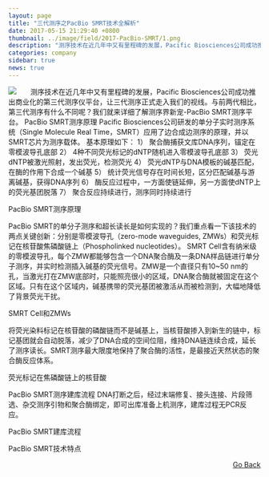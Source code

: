 ```yaml
---
layout: page
title: "三代测序之PacBio SMRT技术全解析"
date: 2017-05-15 21:29:40 +0800
thumbnail: ../image/field/2017-PacBio-SMRT/1.png
description: "测序技术在近几年中又有里程碑的发展，Pacific Biosciences公司成功推出商业化的第三代测序仪平台，让三代测序正式走入我们的视线。与前两代相比，第三代测序有什么不同呢？我们就来详细了解测序界新宠-PacBio SMRT测序平台。"
categories: company
sidebar: true
news: true
---
```


<img style="float: left; margin-right: 2em;" src="/image/news/2017/BS-seq研发.png">

测序技术在近几年中又有里程碑的发展，Pacific Biosciences公司成功推出商业化的第三代测序仪平台，让三代测序正式走入我们的视线。与前两代相比，第三代测序有什么不同呢？我们就来详细了解测序界新宠-PacBio SMRT测序平台。
PacBio SMRT测序原理
Pacific Biosciences公司研发的单分子实时测序系统（Single Molecule Real Time，SMRT）应用了边合成边测序的原理，并以SMRT芯片为测序载体。
基本原理如下：
1）	聚合酶捕获文库DNA序列，锚定在零模波导孔底部
2）	4种不同荧光标记的dNTP随机进入零模波导孔底部
3）	荧光dNTP被激光照射，发出荧光，检测荧光
4）	荧光dNTP与DNA模板的碱基匹配，在酶的作用下合成一个碱基
5）	统计荧光信号存在时间长短，区分匹配碱基与游离碱基，获得DNA序列
6）	酶反应过程中，一方面使链延伸，另一方面使dNTP上的荧光基团脱落
7）	聚合反应持续进行，测序同时持续进行

PacBio SMRT测序原理

PacBio SMRT的单分子测序和超长读长是如何实现的？我们重点看一下该技术的两点关键创新：分别是零模波导孔（zero-mode waveguides, ZMWs）和荧光标记在核苷酸焦磷酸链上（Phospholinked nucleotides）。
SMRT Cell含有纳米级的零模波导孔，每个ZMW都能够包含一个DNA聚合酶及一条DNA样品链进行单分子测序，并实时检测插入碱基的荧光信号。ZMW是一个直径只有10~50 nm的孔，当激光打在ZMW底部时，只能照亮很小的区域，DNA聚合酶就被固定在这个区域。只有在这个区域内，碱基携带的荧光基团被激活从而被检测到，大幅地降低了背景荧光干扰。

SMRT Cell和ZMWs

将荧光染料标记在核苷酸的磷酸链而不是碱基上，当核苷酸掺入到新生的链中，标记基团就会自动脱落，减少了DNA合成的空间位阻，维持DNA链连续合成，延长了测序读长。SMRT测序最大限度地保持了聚合酶的活性，是最接近天然状态的聚合酶反应体系。

荧光标记在焦磷酸链上的核苷酸

PacBio SMRT测序建库流程
DNA打断之后，经过末端修复、接头连接、片段筛选、杂交测序引物和聚合酶绑定，即可出库准备上机测序，建库过程无PCR反应。

PacBio SMRT建库流程

PacBio SMRT技术特点


<div style="float: right;"><a href="/{{ page.categories }}">Go Back</a></div>
